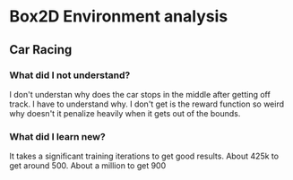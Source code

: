 # Box2D Environment analysis
## Car Racing
### What did I not understand?
I don't understan why does the car stops in the middle after getting off track. I have to understand why.
I don't get is the reward function so weird why doesn't it penalize heavily when it gets out of the bounds.
### What did I learn new?
It takes a significant training iterations to get good results. About 425k to get around 500. About a million to get 900